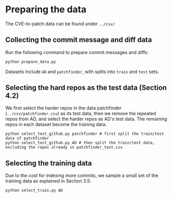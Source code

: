 # Preparing the data

The CVE-to-patch data can be found under `../csv/`

## Collecting the commit message and diff data 

Run the following command to prepare commit messages and diffs:

```bash
python prepare_data.py
```

Datasets include `AD` and `patchfinder`, with splits into `train` and `test` sets.

## Selecting the hard repos as the test data (Section 4.2)

We first select the harder repos in the data patchfinder (`../csv/patchfinder.csv`) as its test data, then we remove the repeated repos from AD, and select the harder repos as AD's test data. The remaining repos in each dataset become the training data.  

```
python select_test_github.py patchfinder # first split the train/test data of patchfinder
python select_test_github.py AD # then split the train/test data, excluding the repos already in patchfinder_test.csv
```

## Selecting the training data 

Due to the cost for indexing more commits, we sample a small set of the training data as explained in Section 3.5:

```
python select_train.py AD
```